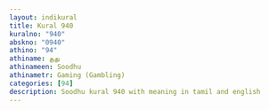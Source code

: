 ```yaml
---
layout: indikural
title: Kural 940
kuralno: "940"
abskno: "0940"
athino: "94"
athiname: சூது
athinameen: Soodhu
athinametr: Gaming (Gambling)
categories: [94]
description: Soodhu kural 940 with meaning in tamil and english 
---
```


